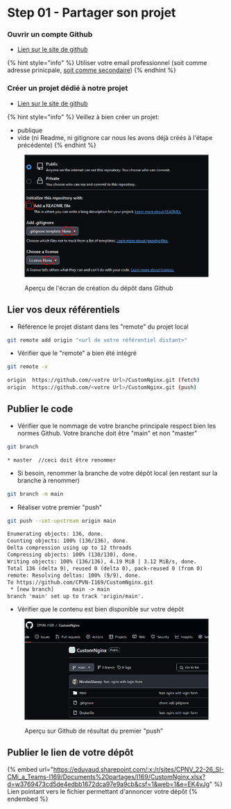 # Step 01 - Partager son projet

### Ouvrir un compte Github

* [Lien sur le site de github](https://github.com/signup?ref_cta=Sign+up\&ref_loc=header+logged+out\&ref_page=%2F\&source=header-home)

{% hint style="info" %}
Utiliser votre email professionnel (soit comme adresse prinicpale, [soit comme secondaire](https://docs.github.com/en/account-and-profile/setting-up-and-managing-your-personal-account-on-github/managing-email-preferences/adding-an-email-address-to-your-github-account))
{% endhint %}

### Créer un projet dédié à notre projet

* [Lien sur le site de github](https://docs.github.com/en/repositories/creating-and-managing-repositories/quickstart-for-repositories#create-a-repository)

{% hint style="info" %}
Veillez à bien créer un projet:

* publique
* vide (ni Readme, ni gitignore car nous les avons déjà créés à l'étape précédente)
{% endhint %}

<figure><img src="../../../.gitbook/assets/image (49).png" alt=""><figcaption><p>Aperçu de l'écran de création du dépôt dans Github</p></figcaption></figure>

## Lier vos deux référentiels

* Référence le projet distant dans les "remote" du projet local

```bash
git remote add origin "<url de votre référentiel distant>"
```

* Vérifier que le "remote" a bien été intégré

```bash
git remote -v
```

```bash
origin  https://github.com/<votre Url>/CustomNginx.git (fetch)
origin  https://github.com/<votre Url>/CustomNginx.git (push)
```

## Publier le code

* Vérifier que le nommage de votre branche principale respect bien les normes Github. Votre branche doit être "main" et non "master"

```bash
git branch
```

```
* master  //ceci doit être renommer
```

* Si besoin, renommer la branche de votre dépôt local (en restant sur la branche à renommer)

```bash
git branch -m main
```

* Réaliser votre premier "push"

```bash
git push --set-upstream origin main
```

```
Enumerating objects: 136, done.
Counting objects: 100% (136/136), done.
Delta compression using up to 12 threads
Compressing objects: 100% (130/130), done.
Writing objects: 100% (136/136), 4.19 MiB | 3.12 MiB/s, done.
Total 136 (delta 9), reused 0 (delta 0), pack-reused 0 (from 0)
remote: Resolving deltas: 100% (9/9), done.
To https://github.com/CPVN-I169/CustomNginx.git
 * [new branch]      main -> main
branch 'main' set up to track 'origin/main'.
```

* Vérifier que le contenu est bien disponible sur votre dépôt

<figure><img src="../../../.gitbook/assets/image (50).png" alt=""><figcaption><p>Aperçu sur Github de résultat du premier "push"</p></figcaption></figure>

## Publier le lien de votre dépôt

{% embed url="https://eduvaud.sharepoint.com/:x:/r/sites/CPNV_22-26_SI-CMi_a_Teams-I169/Documents%20partages/I169/CustomNginx.xlsx?d=w3769473cd5de4edbb1672dca97e9a9cb&csf=1&web=1&e=EK4vJg" %}
Lien pointant vers le fichier permettant d'annoncer votre dépôt
{% endembed %}
